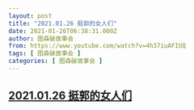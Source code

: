 ```yaml
---
layout: post
title: "2021.01.26 挺郭的女人们"
date: 2021-01-26T06:38:31.000Z
author: 图森破故事会
from: https://www.youtube.com/watch?v=4h37iuAFIUQ
tags: [ 图森破故事会 ]
categories: [ 图森破故事会 ]
---
```

<!--1611643111000-->
[2021.01.26 挺郭的女人们](https://www.youtube.com/watch?v=4h37iuAFIUQ)
------

<div>

</div>
